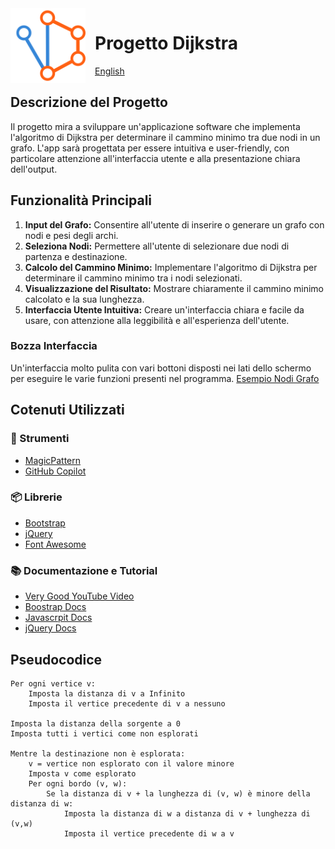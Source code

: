 <img width="120" height="120" align="left" style="float: left; margin: 0 15px 0 0;" alt="Dijkstra logo" src="https://raw.githubusercontent.com/Her0-GitHub/progetto-dijkstra/master/img/dijkstra-logo.png">

# Progetto Dijkstra

[English](./README-EN.md)
    
## Descrizione del Progetto
Il progetto mira a sviluppare un'applicazione software che implementa l'algoritmo di Dijkstra per determinare il cammino minimo tra due nodi in un grafo. L'app sarà progettata per essere intuitiva e user-friendly, con particolare attenzione all'interfaccia utente e alla presentazione chiara dell'output.

## Funzionalità Principali
1. **Input del Grafo:** Consentire all'utente di inserire o generare un grafo con nodi e pesi degli archi.
2. **Seleziona Nodi:** Permettere all'utente di selezionare due nodi di partenza e destinazione.
3. **Calcolo del Cammino Minimo:** Implementare l'algoritmo di Dijkstra per determinare il cammino minimo tra i nodi selezionati.
4. **Visualizzazione del Risultato:** Mostrare chiaramente il cammino minimo calcolato e la sua lunghezza.
5. **Interfaccia Utente Intuitiva:** Creare un'interfaccia chiara e facile da usare, con attenzione alla leggibilità e all'esperienza dell'utente.

### Bozza Interfaccia
Un'interfaccia molto pulita con vari bottoni disposti nei lati dello schermo per eseguire le varie funzioni presenti nel programma. [Esempio Nodi Grafo](https://her0-github.github.io/progetto-dijkstra/)

## Cotenuti Utilizzati
### 🔨 Strumenti
- [MagicPattern](https://www.magicpattern.design/tools/css-backgrounds)
- [GitHub Copilot](https://github.com/features/copilot)

### 📦 Librerie
- [Bootstrap](https://getbootstrap.com/)
- [jQuery](https://jquery.com/)
- [Font Awesome](https://fontawesome.com/)

### 📚 Documentazione e Tutorial
- [Very Good YouTube Video](https://youtu.be/EFg3u_E6eHU)
- [Boostrap Docs](https://getbootstrap.com/docs)
- [Javascrpit Docs](https://developer.mozilla.org/en-US/docs/Web/JavaScript)
- [jQuery Docs](https://api.jquery.com/)

## Pseudocodice
```peudocode
Per ogni vertice v:
    Imposta la distanza di v a Infinito
    Imposta il vertice precedente di v a nessuno
    
Imposta la distanza della sorgente a 0
Imposta tutti i vertici come non esplorati

Mentre la destinazione non è esplorata:
    v = vertice non esplorato con il valore minore
    Imposta v come esplorato
    Per ogni bordo (v, w):
        Se la distanza di v + la lunghezza di (v, w) è minore della distanza di w:
            Imposta la distanza di w a distanza di v + lunghezza di (v,w)
            Imposta il vertice precedente di w a v
```
